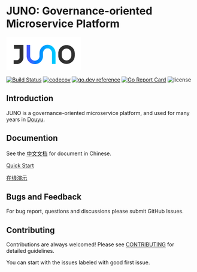 # JUNO: Governance-oriented Microservice Platform

![logo](docs/logo.png)

[![Build Status](https://travis-ci.org/douyu/juno.svg?branch=master)](https://travis-ci.org/douyu/juno)
[![codecov](https://codecov.io/gh/douyu/juno/branch/master/graph/badge.svg)](https://codecov.io/gh/douyu/juno)
[![go.dev reference](https://img.shields.io/badge/go.dev-reference-007d9c?logo=go&logoColor=white&style=flat-square)](https://pkg.go.dev/github.com/douyu/juno?tab=doc)
[![Go Report Card](https://goreportcard.com/badge/github.com/douyu/juno)](https://goreportcard.com/report/github.com/douyu/juno)
![license](https://img.shields.io/badge/license-Apache--2.0-green.svg)

## Introduction

JUNO is a governance-oriented microservice platform, and used for many years in [Douyu](https://www.douyu.com).

## Documention

See the [中文文档](http://jupiter.douyu.com/juno) for document in Chinese.

[Quick Start](http://jupiter.douyu.com/juno)

[在线演示](http://jupiterconsole.douyu.com/user/login?return_url=/)

## Bugs and Feedback

For bug report, questions and discussions please submit GitHub Issues.

## Contributing

Contributions are always welcomed! Please see [CONTRIBUTING](CONTRIBUTING.md) for detailed guidelines.

You can start with the issues labeled with good first issue.

